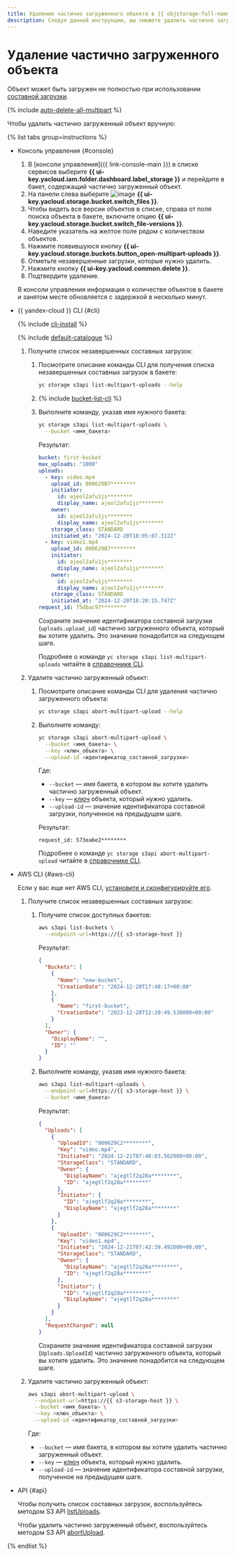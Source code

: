 ```yaml
---
title: Удаление частично загруженного объекта в {{ objstorage-full-name }}
description: Следуя данной инструкции, вы сможете удалить частично загруженный объект из бакета в {{ objstorage-name }}.
---
```


# Удаление частично загруженного объекта

Объект может быть загружен не полностью при использовании [составной загрузки](../../concepts/multipart.md).

{% include [auto-delete-all-multipart](../../../_includes/storage/auto-delete-all-multipart.md) %}

Чтобы удалить частично загруженный объект вручную:

{% list tabs group=instructions %}

- Консоль управления {#console}
  
  1. В [консоли управления]({{ link-console-main }}) в списке сервисов выберите **{{ ui-key.yacloud.iam.folder.dashboard.label_storage }}** и перейдите в бакет, содержащий частично загруженный объект.
  1. На панели слева выберите ![image](../../../_assets/console-icons/folder-tree.svg) **{{ ui-key.yacloud.storage.bucket.switch_files }}**.
  1. Чтобы видеть все версии объектов в списке, справа от поля поиска объекта в бакете, включите опцию **{{ ui-key.yacloud.storage.bucket.switch_file-versions }}**.
  1. Наведите указатель на желтое поле рядом с количеством объектов. 
  1. Нажмите появившуюся кнопку **{{ ui-key.yacloud.storage.buckets.button_open-multipart-uploads }}**.
  1. Отметьте незавершенные загрузки, которые нужно удалить.
  1. Нажмите кнопку **{{ ui-key.yacloud.common.delete }}**.
  1. Подтвердите удаление.

  В консоли управления информация о количестве объектов в бакете и занятом месте обновляется с задержкой в несколько минут.

- {{ yandex-cloud }} CLI {#cli}

  {% include [cli-install](../../../_includes/cli-install.md) %}

  {% include [default-catalogue](../../../_includes/default-catalogue.md) %}

  1. Получите список незавершенных составных загрузок:

      1. Посмотрите описание команды CLI для получения списка незавершенных составных загрузок в бакете:

          ```bash
          yc storage s3api list-multipart-uploads --help
          ```

      1. {% include [bucket-list-cli](../../../_includes/storage/bucket-list-cli.md) %}
      1. Выполните команду, указав имя нужного бакета:

          ```bash
          yc storage s3api list-multipart-uploads \
            --bucket <имя_бакета>
          ```

          Результат:

          ```yaml
          bucket: first-bucket
          max_uploads: "1000"
          uploads:
            - key: video.mp4
              upload_id: 000629B7********
              initiator:
                id: ajeol2afu1js********
                display_name: ajeol2afu1js********
              owner:
                id: ajeol2afu1js********
                display_name: ajeol2afu1js********
              storage_class: STANDARD
              initiated_at: "2024-12-20T18:05:07.312Z"
            - key: video1.mp4
              upload_id: 000629B7********
              initiator:
                id: ajeol2afu1js********
                display_name: ajeol2afu1js********
              owner:
                id: ajeol2afu1js********
                display_name: ajeol2afu1js********
              storage_class: STANDARD
              initiated_at: "2024-12-20T18:20:15.747Z"
          request_id: 75dbac97********
          ```

          Сохраните значение идентификатора составной загрузки (`uploads.upload_id`) частично загруженного объекта, который вы хотите удалить. Это значение понадобится на следующем шаге.

          Подробнее о команде `yc storage s3api list-multipart-uploads` читайте в [справочнике CLI](../../../cli/cli-ref/storage/cli-ref/s3api/list-multipart-uploads.md).

  1. Удалите частично загруженный объект:

      1. Посмотрите описание команды CLI для удаления частично загруженного объекта:

          ```bash
          yc storage s3api abort-multipart-upload --help
          ```
      1. Выполните команду:

          ```bash
          yc storage s3api abort-multipart-upload \
            --bucket <имя_бакета> \
            --key <ключ_объекта> \
            --upload-id <идентификатор_составной_загрузки>
          ```

          Где:

          * `--bucket` — имя бакета, в котором вы хотите удалить частично загруженный объект.
          * `--key` — [ключ](../../concepts/object.md#key) объекта, который нужно удалить.
          * `--upload-id` — значение идентификатора составной загрузки, полученное на предыдущем шаге.

          Результат:

          ```text
          request_id: 573ea6e2********
          ```

          Подробнее о команде `yc storage s3api abort-multipart-upload` читайте в [справочнике CLI](../../../cli/cli-ref/storage/cli-ref/s3api/abort-multipart-upload.md).

- AWS CLI {#aws-cli}

  Если у вас еще нет AWS CLI, [установите и сконфигурируйте его](../../tools/aws-cli.md).

  1. Получите список незавершенных составных загрузок:

      1. Получите список доступных бакетов:

          ```bash
          aws s3api list-buckets \
            --endpoint-url=https://{{ s3-storage-host }} 
          ```

          Результат:

          ```json
          {
            "Buckets": [
              {
                "Name": "new-bucket",
                "CreationDate": "2024-12-20T17:48:17+00:00"
              },
              {
                "Name": "first-bucket",
                "CreationDate": "2023-12-28T12:20:49.538000+00:00"
              }
            ],
            "Owner": {
              "DisplayName": "",
              "ID": ""
            }
          }
          ```

      1. Выполните команду, указав имя нужного бакета:

          ```bash
          aws s3api list-multipart-uploads \
            --endpoint-url=https://{{ s3-storage-host }} \
            --bucket <имя_бакета>
          ```

          Результат:

          ```json
          {
            "Uploads": [
              {
                "UploadId": "000629C2********",
                "Key": "video.mp4",
                "Initiated": "2024-12-21T07:40:03.562000+00:00",
                "StorageClass": "STANDARD",
                "Owner": {
                  "DisplayName": "ajegtlf2q28a********",
                  "ID": "ajegtlf2q28a********"
                },
                "Initiator": {
                  "ID": "ajegtlf2q28a********",
                  "DisplayName": "ajegtlf2q28a********"
                }
              },
              {
                "UploadId": "000629C2********",
                "Key": "video1.mp4",
                "Initiated": "2024-12-21T07:42:39.492000+00:00",
                "StorageClass": "STANDARD",
                "Owner": {
                  "DisplayName": "ajegtlf2q28a********",
                  "ID": "ajegtlf2q28a********"
                },
                "Initiator": {
                  "ID": "ajegtlf2q28a********",
                  "DisplayName": "ajegtlf2q28a********"
                }
              }
            ],
            "RequestCharged": null
          }
          ```

          Сохраните значение идентификатора составной загрузки (`Uploads.UploadId`) частично загруженного объекта, который вы хотите удалить. Это значение понадобится на следующем шаге.

  1. Удалите частично загруженный объект:

      ```bash
      aws s3api abort-multipart-upload \
        --endpoint-url=https://{{ s3-storage-host }} \
        --bucket <имя_бакета> \
        --key <ключ_объекта> \
        --upload-id <идентификатор_составной_загрузки>
      ```

      Где:

      * `--bucket` — имя бакета, в котором вы хотите удалить частично загруженный объект.
      * `--key` — [ключ](../../concepts/object.md#key) объекта, который нужно удалить.
      * `--upload-id` — значение идентификатора составной загрузки, полученное на предыдущем шаге.

- API {#api}

  Чтобы получить список составных загрузок, воспользуйтесь методом S3 API [listUploads](../../s3/api-ref/multipart/listuploads.md).

  Чтобы удалить частично загруженный объект, воспользуйтесь методом S3 API [abortUpload](../../s3/api-ref/multipart/abortupload.md).

{% endlist %}

